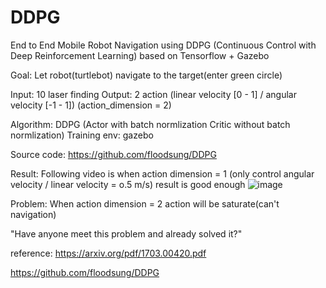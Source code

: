 # DDPG

End to End Mobile Robot Navigation using DDPG 
(Continuous Control with Deep Reinforcement Learning) based on Tensorflow + Gazebo

Goal: Let robot(turtlebot) navigate to the target(enter green circle)

Input: 10 laser finding
Output: 2 action (linear velocity [0 - 1] / angular velocity [-1 - 1]) (action_dimension = 2)

Algorithm: DDPG (Actor with batch normlization Critic without batch normlization)
Training env: gazebo

Source code: https://github.com/floodsung/DDPG

Result:
Following video is when action dimension = 1 (only control angular velocity / linear velocity = o.5 m/s)
result is good enough
![image](https://github.com/m5823779/DDPG/blob/master/github.gif)


Problem:
When action dimension = 2
action will be saturate(can't navigation)

"Have anyone meet this problem and already solved it?"


reference:
https://arxiv.org/pdf/1703.00420.pdf

https://github.com/floodsung/DDPG
